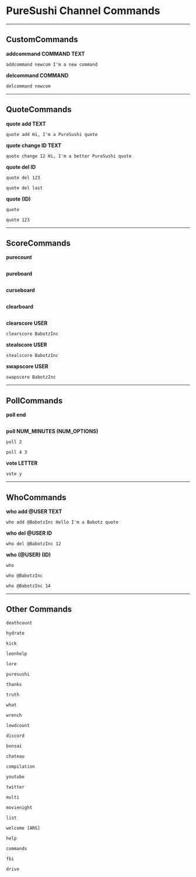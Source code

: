 # PureSushi Channel Commands

---
## CustomCommands

**addcommand COMMAND TEXT**
```
addcommand newcom I'm a new command
```
**delcommand COMMAND**
```
delcommand newcom
```
---
## QuoteCommands

**quote add TEXT**
```
quote add Hi, I'm a PureSushi quote
```
**quote change ID TEXT**
```
quote change 12 Hi, I'm a better PureSushi quote
```
**quote del ID**
```
quote del 123

quote del last
```
**quote (ID)**
```
quote

quote 123
```
---
## ScoreCommands

**purecount**
```
```
**pureboard**
```
```
**curseboard**
```
```
**clearboard**
```
```
**clearscore USER**
```
clearscore BabotzInc
```
**stealscore USER**
```
stealscore BabotzInc
```
**swapscore USER**
```
swapscore BabotzInc
```
---
## PollCommands

**poll end**
```
```
**poll NUM_MINUTES (NUM_OPTIONS)**
```
poll 2

poll 4 3
```
**vote LETTER**
```
vote y
```
---
## WhoCommands

**who add @USER TEXT**
```
who add @BabotzInc Hello I'm a Babotz quote
```
**who del @USER ID**
```
who del @BabotzInc 12
```
**who (@USER) (ID)**
```
who

who @BabotzInc

who @BabotzInc 14
```

---
## Other Commands

```
deathcount
```
```
hydrate
```
```
kick
```
```
leonhelp
```
```
lore
```
```
puresushi
```
```
thanks
```
```
truth
```
```
what
```
```
wrench
```
```
lewdcount
```
```
discord
```
```
bonsai
```
```
chateau
```
```
compilation
```
```
youtube
```
```
twitter
```
```
multi
```
```
movienight
```
```
list
```
```
welcome [ARG]
```
```
help
```
```
commands
```
```
fbi
```
```
drive
```

